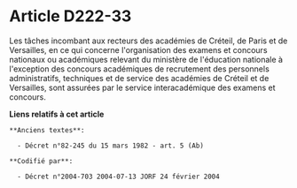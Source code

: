 # Article D222-33

Les tâches incombant aux recteurs des académies de Créteil, de Paris et de Versailles, en ce qui concerne l'organisation des
examens et concours nationaux ou académiques relevant du ministère de l'éducation nationale à l'exception des concours
académiques de recrutement des personnels administratifs, techniques et de service des académies de Créteil et de Versailles,
sont assurées par le service interacadémique des examens et concours.

**Liens relatifs à cet article**

	**Anciens textes**:

	  - Décret n°82-245 du 15 mars 1982 - art. 5 (Ab)

	**Codifié par**:

	  - Décret n°2004-703 2004-07-13 JORF 24 février 2004

